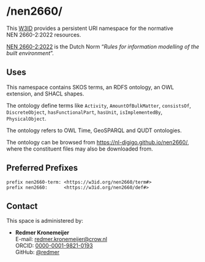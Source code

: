# /nen2660/
This [W3ID](https://w3id.org) provides a persistent URI namespace for the normative NEN 2660-2:2022 resources.

[NEN 2660-2:2022][nen] is the Dutch Norm “_Rules for information modelling of the built environment_”.

[nen]: https://www.nen.nl/nen-2660-2-2022-nl-291667

## Uses
This namespace contains 
SKOS terms,
an RDFS ontology,
an OWL extension,
and
SHACL shapes.

The ontology define terms like 
`Activity`,
`AmountOfBulkMatter`,
`consistsOf`,
`DiscreteObject`,
`hasFunctionalPart`,
`hasUnit`,
`isImplementedBy`,
`PhysicalObject`.

The ontology refers to OWL Time, GeoSPARQL and QUDT ontologies.

The ontology can be browsed from <https://nl-digigo.github.io/nen2660/>, where the constituent files may also be downloaded from. 

## Preferred Prefixes
```turtle
prefix nen2660-term: <https://w3id.org/nen2660/term#>
prefix nen2660:      <https://w3id.org/nen2660/def#>
```

## Contact
This space is administered by:

- **Redmer Kronemeijer**   
E-mail: <redmer.kronemeijer@crow.nl>  
ORCID: [0000-0001-9821-0193](https://orcid.org/0000-0001-9821-0193)  
GitHub: [@redmer](https://github.com/redmer)

